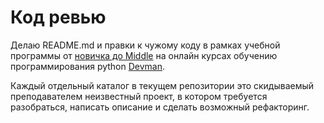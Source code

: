 # Код ревью

Делаю README.md и правки к чужому коду в рамках учебной программы от [новичка до Middle](https://dvmn.org/t/middle-python-dev-before-you-finish-the-course/) на онлайн курсах обучению программирования python [Devman](https://dvmn.org/).

Каждый отдельный каталог в текущем репозитории это скидываемый преподавателем неизвестный проект, в котором требуется разобраться, написать описание и сделать возможный рефакторинг.
